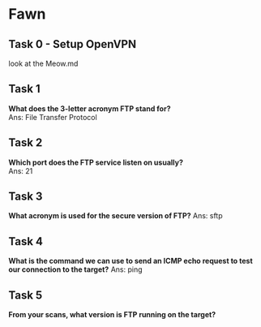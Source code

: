 # Fawn

## Task 0 - Setup OpenVPN
look at the Meow.md

## Task 1 
**What does the 3-letter acronym FTP stand for?** \
Ans: File Transfer Protocol

## Task 2
**Which port does the FTP service listen on usually?** \
Ans: 21

## Task 3
**What acronym is used for the secure version of FTP?**
Ans: sftp

## Task 4
**What is the command we can use to send an ICMP echo request to test our connection to the target?**
Ans: ping

## Task 5
**From your scans, what version is FTP running on the target?**
